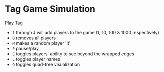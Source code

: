 # Tag Game Simulation

[Play Tag](kurtisgrant.github.io/tag-simulation/)

- `1` through `4` will add players to the game (1, 10, 100 & 1000 respectively)<br>
- `0` removes all players<br>
- `N` makes a random player 'it'<br>
- `P` pause/play<br>
- `E` toggles players' ability to see beyond the wrapped edges<br>
- `L` toggles player names<br>
- `Q` toggles quad-tree visualization<br>